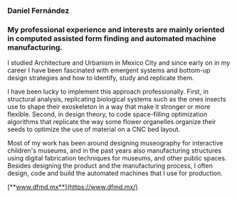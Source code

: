 ### Daniel Fernández

### My professional experience and interests are mainly oriented in computed assisted form finding and automated machine manufacturing.

I studied Architecture and Urbanism in Mexico City and since early on in my career I have been fascinated with emergent systems and bottom-up design strategies and how to identify, study and replicate them.

I have been lucky to implement this approach professionally. First, in structural analysis, replicating biological systems such as the ones insects use to shape their exoskeleton in a way that make it stronger or more flexible. Second, in design theory, to code space-filling optimization algorithms that replicate the way some flower organelles organize their seeds to optimize the use of material on a CNC bed layout.

Most of my work has been around designing museography for interactive children's museums, and in the past years also manufacturing structures using digital fabrication techniques for museums, and other public spaces. Besides designing the product and the manufacturing process, I often design, code and build the automated machines that I use for production.

[**www.dfmd.mx**](https://www.dfmd.mx/)
